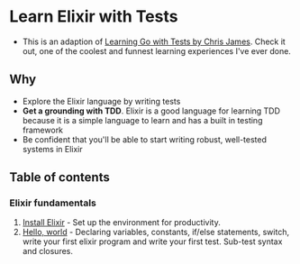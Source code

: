# Learn Elixir with Tests

- This is an adaption of [Learning Go with Tests by Chris James](https://quii.gitbook.io/learn-go-with-tests/). Check it out, one of the coolest and funnest learning experiences I've ever done.

## Why

- Explore the Elixir language by writing tests
- **Get a grounding with TDD**. Elixir is a good language for learning TDD because it is a simple language to learn and has a built in testing framework
- Be confident that you'll be able to start writing robust, well-tested systems in Elixir

## Table of contents

### Elixir fundamentals

1. [Install Elixir](install-elixir.md) - Set up the environment for productivity.
2. [Hello, world](hello-world.md) - Declaring variables, constants, if/else statements, switch, write your first elixir program and write your first test. Sub-test syntax and closures.

